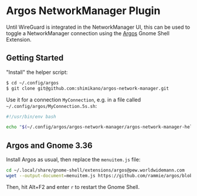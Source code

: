 # Argos NetworkManager Plugin

Until WireGuard is integrated in the NetworkManager UI, this can be used to toggle a NetworkManager connection using the [Argos](https://github.com/p-e-w/argos) Gnome Shell Extension.

## Getting Started

"Install" the helper script:

```bash
$ cd ~/.config/argos
$ git clone git@github.com:shimikano/argos-network-manager.git
```

Use it for a connection `MyConnection`, e.g. in a file called `~/.config/argos/MyConnection.5s.sh`:

```bash
#!/usr/bin/env bash

echo "$(~/.config/argos/argos-network-manager/argos-network-manager-helper.sh MyConnection)"
```

## Argos and Gnome 3.36

Install Argos as usual, then replace the `menuitem.js` file:

```bash
cd ~/.local/share/gnome-shell/extensions/argos@pew.worldwidemann.com
wget --output-document=menuitem.js https://github.com/rammie/argos/blob/gnome-3.36/argos%40pew.worldwidemann.com/menuitem.js
```
Then, hit Alt+F2 and enter `r` to restart the Gnome Shell.
